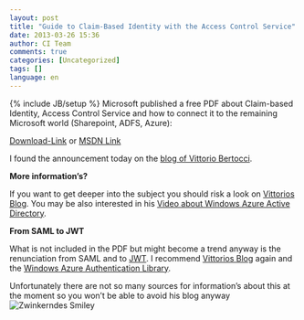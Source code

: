 ```yaml
---
layout: post
title: "Guide to Claim-Based Identity with the Access Control Service"
date: 2013-03-26 15:36
author: CI Team
comments: true
categories: [Uncategorized]
tags: []
language: en
---
```

{% include JB/setup %}
Microsoft published a free PDF about Claim-based Identity, Access Control Service and how to connect it to the remaining Microsoft world (Sharepoint, ADFS, Azure):

<a href="http://www.microsoft.com/en-us/download/details.aspx?id=28362">Download-Link</a> or <a href="http://msdn.microsoft.com/en-us/library/ff423674.aspx">MSDN Link</a>

I found the announcement today on the <a href="http://www.cloudidentity.com/blog/2013/03/18/now-on-amazon-a-guide-to-claims-based-identity-and-access-control-2nd-edition/">blog of Vittorio Bertocci</a>.

<strong>More information’s?</strong>



If you want to get deeper into the subject you should risk a look on <a href="http://www.cloudidentity.com/blog/2013/03/18/now-on-amazon-a-guide-to-claims-based-identity-and-access-control-2nd-edition/">Vittorios Blog</a>. You may be also interested in his <a href="http://channel9.msdn.com/Events/Patterns-Practices-Symposium-Online/pattern-practices-symposium-2013/Windows-Azure-Active-Directory">Video about Windows Azure Active Directory</a>.

<strong>From SAML to JWT</strong>



What is not included in the PDF but might become a trend anyway is the renunciation from SAML and to <a href="http://self-issued.info/docs/draft-ietf-oauth-json-web-token.html">JWT</a>. I recommend <a href="http://www.cloudidentity.com/blog/?s=JWT">Vittorios Blog</a> again and the <a href="http://msdn.microsoft.com/en-us/library/windowsazure/jj573266.aspx">Windows Azure Authentication Library</a>.

Unfortunately there are not so many sources for information’s about this at the moment so you won’t be able to avoid his blog anyway <img class="wlEmoticon wlEmoticon-winkingsmile" style="border-style: none;" src="{{BASE_PATH}}/assets/wp-images-en/wlEmoticon-winkingsmile51.png" alt="Zwinkerndes Smiley" />
